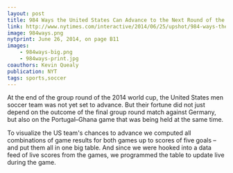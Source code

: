 ```yaml
---
layout: post
title: 984 Ways the United States Can Advance to the Next Round of the World Cup
link: http://www.nytimes.com/interactive/2014/06/25/upshot/984-ways-the-united-states-can-advance-to-the-next-round-of-the-world-cup.html
image: 984ways.png
nytprint: June 26, 2014, on page B11
images:
    - 984ways-big.png
    - 984ways-print.jpg
coauthors: Kevin Quealy
publication: NYT
tags: sports,soccer
---
```


At the end of the group round of the 2014 world cup, the United States men soccer team was not yet set to advance. But their fortune did not just depend on the outcome of the final group round match against Germany, but also on the Portugal–Ghana game that was being held at the same time.

To visualize the US team's chances to advance we computed all combinations of game results for both games up to scores of five goals – and put them all in one big table. And since we were hooked into a data feed of live scores from the games, we programmed the table to update live during the game.
